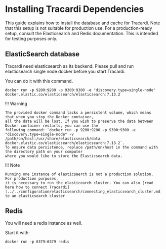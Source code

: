 # Installing Tracardi Dependencies

This guide explains how to install the database and cache for Tracardi. Note that this setup is not suitable for
production use. For a production-ready setup, consult the Elasticsearch and Redis documentation. This is intended for
testing purposes only.

## ElasticSearch database

Tracardi need elasticsearch as its backend. Please pull and run elasticsearch single node docker before you start
Tracardi.

You can do it with this command.

```
docker run -p 9200:9200 -p 9300:9300 -e "discovery.type=single-node" docker.elastic.co/elasticsearch/elasticsearch:7.13.2
```

!!! Warning

    The provided docker command lacks a persistent volume, which means that when you stop the Docker container, 
    all the data will be lost. If you wish to preserve the data between Docker container restarts, you can use the 
    following command: `docker run -p 9200:9200 -p 9300:9300 -e "discovery.type=single-node" -v /path/on/host:/usr/share/elasticsearch/data docker.elastic.co/elasticsearch/elasticsearch:7.13.2`. 
    To ensure data persistence, replace /path/on/host in the command with the directory path on your computer 
    where you would like to store the Elasticsearch data.

!!! Note

    Running one instance of elasticsaerch is not a production solution. For production purposes, 
    it is necessary to run the elasticearch cluster. You can also [read here how to connect Tracardi](../../configuration/elasticsearch/connecting_elasticsearch_cluster.md) 
    to an elasticsearch cluster

## Redis

You will need a redis instance as well.

Start it with:

```
docker run -p 6379:6379 redis
```